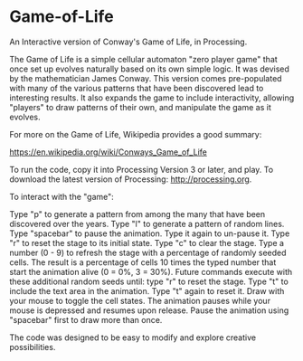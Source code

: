 # Game-of-Life
An Interactive version of Conway's Game of Life, in Processing.

The Game of Life is a simple cellular automaton "zero player game" that once set up evolves naturally based on its own simple logic.  It was devised by the mathematician James Conway.  This version comes pre-populated with many of the various patterns that have been discovered lead to interesting results.  It also expands the game to include interactivity, allowing "players" to draw patterns of their own, and manipulate the game as it evolves.

For more on the Game of Life, Wikipedia provides a good summary:

https://en.wikipedia.org/wiki/Conways_Game_of_Life

To run the code, copy it into Processing Version 3 or later, and play.  To download the latest version of Processing: http://processing.org.

To interact with the "game":

Type "p" to generate a pattern from among the many that have been discovered over the years.
Type "l" to generate a pattern of random lines.
Type "spacebar" to pause the animation. Type it again to un-pause it.
Type "r" to reset the stage to its initial state.
Type "c" to clear the stage.
Type a number (0 - 9) to refresh the stage with a percentage of randomly seeded cells.  The result is a percentage of cells 10 times the typed number that start the animation alive (0 = 0%, 3 = 30%).  Future commands execute with these additional random seeds until: type "r" to reset the stage.
Type "t" to include the text area in the animation.  Type "t" again to reset it.
Draw with your mouse to toggle the cell states.  The animation pauses while your mouse is depressed and resumes upon release.  Pause the animation using "spacebar" first to draw more than once.

The code was designed to be easy to modify and explore creative possibilities.
